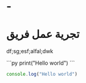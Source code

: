 # -

<h1>
    تجرية عمل فريق
</h1>
<p>
 df;sg;esf;alfal;dwk
</p>
```py
print("Hello world")
```

```js
console.log("Hello world")
```